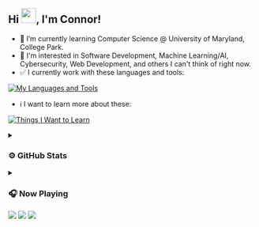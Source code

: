 ## Hi <img src="https://raw.githubusercontent.com/MartinHeinz/MartinHeinz/master/wave.gif" width="30px">, I'm Connor!

- 🌱 I’m currently learning Computer Science @ University of Maryland, College Park.
- 🤔 I'm interested in Software Development, Machine Learning/AI, Cybersecurity, Web Development, and others I can't think of right now.
- ✅ I currently work with these languages and tools:

[![My Languages and Tools](https://skills.thijs.gg/icons?i=java,py,cpp,html,css,js,git,unity)](https://skills.thijs.gg)

- ℹ️ I want to learn more about these:

[![Things I Want to Learn](https://skills.thijs.gg/icons?i=c,swift,mongodb,nodejs,react,lua,mysql)](https://skills.thijs.gg)

<details>
  <summary><h3>⚙️ GitHub Stats</h3></summary> 
  </br>
  
  
  ![Connor's GitHub Stats](https://github-readme-stats.vercel.app/api?username=YourBoyConnor&show_icons=true&theme=dark)
  
  [![Top Languages](https://github-readme-stats.vercel.app/api/top-langs/?username=YourBoyConnor&layout=compact&theme=dark)](https://github.com/anuraghazra/github-readme-stats)
  
  [![Trophies](https://github-profile-trophy.vercel.app/?username=YourBoyConnor&theme=alduin)](https://github.com/ryo-ma/github-profile-trophy)
  
</details>

<details>
  <summary><h3>🎧 Now Playing</h3></summary> 
  </br>
  
  
  
  
</details>

<div id="badges">
  <a href="https://www.instagram.com/honestlyitsconnor" target="blank"><img align="center" src="https://img.shields.io/badge/Honestlyitsconnor-E4405F?style=for-the-badge&logo=instagram&logoColor=white" /></a>
  <a href="https://www.linkedin.com/in/connor-pymm-89ba43197/" target="blank"><img align="center" src="https://img.shields.io/badge/Connor Pymm-0077B5?style=for-the-badge&logo=linkedin&logoColor=white" /></a>
  <a href="mailto:connor.pymm@gmail.com" target="blank"><img align="center" src="https://img.shields.io/badge/connor.pymm@gmail.com-D14836?style=for-the-badge&logo=gmail&logoColor=white" /></a>
</div>
